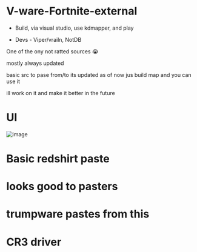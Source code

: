 # V-ware-Fortnite-external

* Build, via visual studio, use kdmapper, and play


* Devs - Viper/vrailn, NotDB


One of the ony not ratted sources 😭

mostly always updated

basic src to pase from/to its updated as of now jus build map and you can use it

ill work on it and make it better in the future

# UI


![image](https://github.com/user-attachments/assets/c37cf244-f79f-492d-ba00-bdc6d341744f)




 # Basic redshirt paste

 # looks good to pasters 

 # trumpware pastes from this 

# CR3 driver
